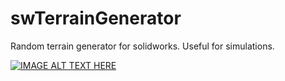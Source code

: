 # swTerrainGenerator
Random terrain generator for solidworks. Useful for simulations.

[![IMAGE ALT TEXT HERE](https://img.youtube.com/vi/spYKHchm6UI/0.jpg)](https://www.youtube.com/watch?v=spYKHchm6UI)
